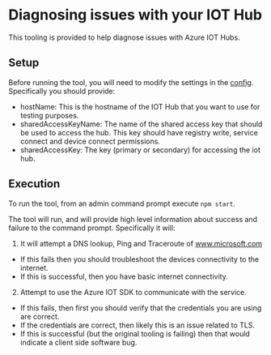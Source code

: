 # Diagnosing issues with your IOT Hub

This tooling is provided to help diagnose issues with Azure IOT Hubs.


## Setup

Before running the tool, you will need to modify the settings in the [config](config/index.js). Specifically you should provide:

- hostName: This is  the hostname of the IOT Hub that you want to use for testing purposes.
- sharedAccessKeyName: The name of the shared access key that should be used to access the hub. This key should have registry write, service connect and device connect permissions.
- sharedAccessKey: The key (primary or secondary) for accessing the iot hub.


## Execution

To run the tool, from an admin command prompt execute `npm start`.
    
The tool will run, and will provide high level information about success and failure to the command prompt. Specifically it will:

1. It will attempt a DNS lookup, Ping and Traceroute of www.microsoft.com
  * If this fails then you should troubleshoot the devices connectivity to the internet.
  * If this is successful, then you have basic internet connectivity.
2. Attempt to use the Azure IOT SDK to communicate with the service.
  * If this fails, then first you should verify that the credentials you are using are correct.
  * If the credentials are correct, then likely this is an issue related to TLS.
  * If this is successful (but the original tooling is failing) then that would indicate a client side software bug.
    